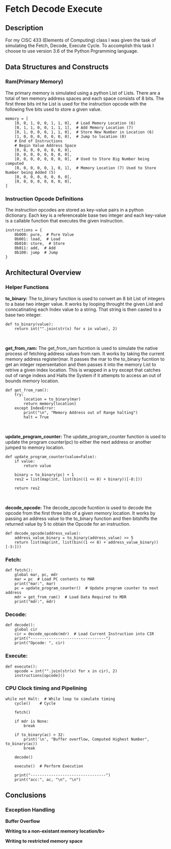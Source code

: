# Fetch Decode Execute

## Description
<p> For my CISC 433 (Elements of Computing) class I was given the task of simulating the Fetch, Decode, Execute Cycle. To accomplish this task I choose to use version 3.6 of the Python Prgramming language. </p>


## Data Structures and Constructs

### Ram(Primary Memory)
<p>The primary memory is simulated using a python List of Lists. There are a total of ten memory address spaces and each space consists of 8 bits. The first three bits int he List is used for the instruction opcode with the following five bits used to store a given value.</p>

```
memory = [
    [0, 0, 1, 0, 0, 1, 1, 0],  # Load Memory Location (6)
    [0, 1, 1, 0, 0, 1, 1, 1],  # Add Memory Location (7)
    [0, 1, 0, 0, 0, 1, 1, 0],  # Store New Number in Location (6)
    [1, 0, 0, 0, 0, 0, 0, 0],  # Jump to location (0)
    # End of Instructions
    # Begin Value Address Space
    [0, 0, 0, 0, 0, 0, 0, 0],
    [0, 0, 0, 0, 0, 0, 0, 0],
    [0, 0, 0, 0, 0, 0, 0, 0],  # Used to Store Big Number being computed
    [0, 0, 0, 0, 0, 1, 0, 1],  # Memory Location (7) Used to Store Number being Added (5)
    [0, 0, 0, 0, 0, 0, 0, 0],
    [0, 0, 0, 0, 0, 0, 0, 0],
]
```

### Instruction Opcode Definitions
<p>The instruction opcodes are stored as key-value pairs in a python dictionary. Each key is a referenceable base two integer and each key-value is a callable function that executes the given instruction.</p>

```
instructions = {
    0b000: pure,  # Pure Value
    0b001: load,  # Load
    0b010: store,  # Store
    0b011: add,  # Add
    0b100: jump  # Jump
}
```

## Architectural Overview

### Helper Functions

<p><b>to_binary:</b> The to_binary function is used to convert an 8 bit List of integers to a base two integer value. It works by looping throught the given List and conncatinating each Index value to a string. That string is then casted to a base two integer.</p>

```
def to_binary(value):
    return int("".join(str(x) for x in value), 2)

``` 
<br/>


<p><b>get_from_ram:</b> The get_from_ram fucntion is used to simulate the native process of fetching address values from ram. It works by taking the current memory address register(mar. It passes the mar to the to_binary fucntion to  get an integer repersentation and then passes it into the memory List to retrive a given index location. This is wrapped in a try except that catches out of range indexs and Halts the System if it attempts to access an out of bounds memory location.</p>

```
def get_from_ram():
    try:
        location = to_binary(mar)
        return memory[location]
    except IndexError:
        print("\n", "Memory Address out of Range halting")
        halt = True
```
<br/>

<p><b>update_program_counter:</b> The update_program_counter function is used to update the program counter(pc) to either the next address or another jumped to memory location.</p>

```
def update_program_counter(value=False):
    if value:
        return value

    binary = to_binary(pc) + 1
    res2 = list(map(int, list(bin((1 << 8) + binary))[-8:]))

    return res2
``` 
<br/>

<p><b>decode_opcode:</b> The decode_opcode fucntion is used to decode the opcode from the first three bits of a given memory location. It works by passing an address value to the to_binary function and then bitshifts the returned value by 5 to obtain the Opcode for an instruction.</p>

``` 
def decode_opcode(address_value):
    address_value_binary = to_binary(address_value) >> 5
    return list(map(int, list(bin((1 << 8) + address_value_binary))[-3:]))
``` 

### Fetch:
```
def fetch():
    global mar, pc, mdr
    mar = pc  # Load PC contents to MAR
    print("mar:", mar)
    pc = update_program_counter()  # Update program counter to next address
    mdr = get_from_ram()  # Load Data Required to MDR
    print("mdr:", mdr)
```

### Decode:
```
def decode():
    global cir
    cir = decode_opcode(mdr)  # Load Current Instruction into CIR
    print("---------------------------------")
    print("Opcode: ", cir)
```

### Execute:
```
def execute():
    opcode = int("".join(str(x) for x in cir), 2)
    instructions[opcode]()
```

### CPU Clock timing and Pipelining
```
while not Halt:  # While loop to simulate timing
    cycle()    # Cycle

    fetch()

    if mdr is None:
        break

    if to_binary(ac) > 32:
        print('\n', "Buffer overflow, Computed Highest Number", to_binary(ac))
        break

    decode()

    execute()  # Perform Execution

    print("---------------------------------")
    print("acc:", ac, "\n", "\n")
```

## Conclusions

### Exception Handling

<p><b>Buffer Overflow</b></p>

<p><b>Writing to a non-existant memory location/b></p>
    
<p><b>Writing to restricted memory space</b></p>
